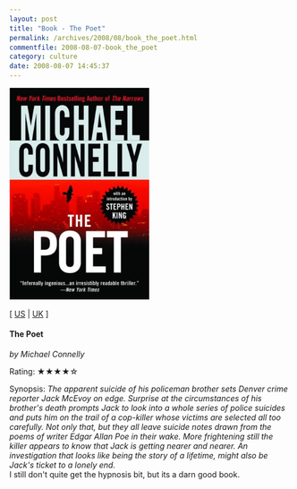 ```yaml
---
layout: post
title: "Book - The Poet"
permalink: /archives/2008/08/book_the_poet.html
commentfile: 2008-08-07-book_the_poet
category: culture
date: 2008-08-07 14:45:37
---
```


<img class="photo right" src="/assets/images/0446690457.jpg" width="250" alt="The Poet cover" />

\[ [US](http://www.amazon.com/o/asin/0446690457) | [UK](http://www.amazon.co.uk/o/asin/0446690457) \]

#### The Poet

<em>by Michael Connelly</em>

Rating: ★★★★☆

<div class="book_synopsis" markdown="1">
Synopsis: <em>The apparent suicide of his policeman brother sets Denver crime reporter Jack McEvoy on edge. Surprise at the circumstances of his brother's death prompts Jack to look into a whole series of police suicides and puts him on the trail of a cop-killer whose victims are selected all too carefully. Not only that, but they all leave suicide notes drawn from the poems of writer Edgar Allan Poe in their wake. More frightening still the killer appears to know that Jack is getting nearer and nearer. An investigation that looks like being the story of a lifetime, might also be Jack's ticket to a lonely end.</em>

</div>
I still don't quite get the hypnosis bit, but its a darn good book.
